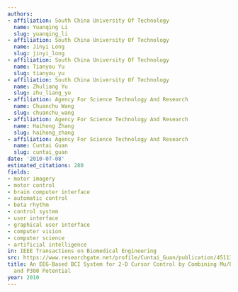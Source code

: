 ```yaml
---
authors:
- affiliation: South China University Of Technology
  name: Yuanqing Li
  slug: yuanqing_li
- affiliation: South China University Of Technology
  name: Jinyi Long
  slug: jinyi_long
- affiliation: South China University Of Technology
  name: Tianyou Yu
  slug: tianyou_yu
- affiliation: South China University Of Technology
  name: Zhuliang Yu
  slug: zhu_liang_yu
- affiliation: Agency For Science Technology And Research
  name: Chuanchu Wang
  slug: chuanchu_wang
- affiliation: Agency For Science Technology And Research
  name: Haihong Zhang
  slug: haihong_zhang
- affiliation: Agency For Science Technology And Research
  name: Cuntai Guan
  slug: cuntai_guan
date: '2010-07-08'
estimated_citations: 280
fields:
- motor imagery
- motor control
- brain computer interface
- automatic control
- beta rhythm
- control system
- user interface
- graphical user interface
- computer vision
- computer science
- artificial intelligence
in: IEEE Transactions on Biomedical Engineering
src: https://www.researchgate.net/profile/Cuntai_Guan/publication/45113348_An_EEG-based_BCI_system_for_2-D_cursor_control_by_combining_MuBeta_rhythm_and_P300_potential/links/004635142eadc1b98c000000.pdf
title: An EEG-Based BCI System for 2-D Cursor Control by Combining Mu/Beta Rhythm
  and P300 Potential
year: 2010
---
```

